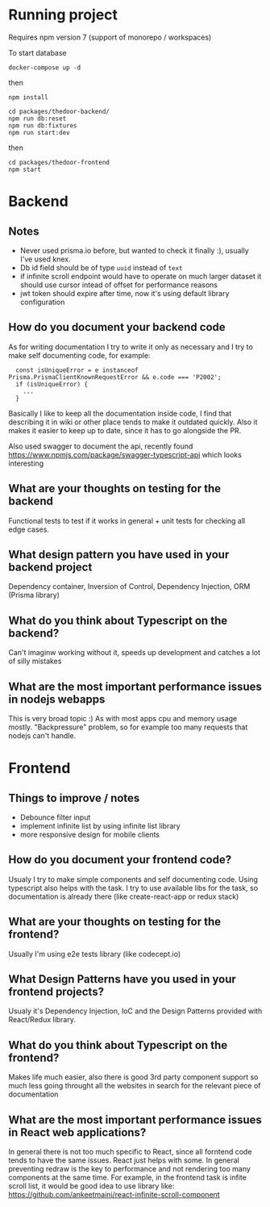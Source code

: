 Running project
===============
Requires npm version 7 (support of monorepo / workspaces)

To start database
```
docker-compose up -d
```
then
```
npm install
```

```
cd packages/thedoor-backend/
npm run db:reset
npm run db:fixtures
npm run start:dev
```

then

```
cd packages/thedoor-frontend
npm start
```

Backend
=======

Notes
-------------------------
- Never used prisma.io before, but wanted to check it finally :), usually I've used knex.
- Db id field should be of type `uuid` instead of `text`
- if infinite scroll endpoint would have to operate on much larger dataset it should use cursor intead of offset
  for performance reasons
- jwt token should expire after time, now it's using default library configuration

How do you document your backend code
-------------------------------------

As for writing documentation I try to write it only as necessary and I try to make self documenting code, for example:
```
  const isUniqueError = e instanceof Prisma.PrismaClientKnownRequestError && e.code === 'P2002';
  if (isUniqueError) {
    ...
  }
```

Basically I like to keep all the documentation inside code, I find that describing it in wiki or other place tends
to make it outdated quickly. Also it makes it easier to keep up to date, since it has to go alongside the PR.

Also used swagger to document the api, recently found https://www.npmjs.com/package/swagger-typescript-api which looks
interesting

What are your thoughts on testing for the backend
-------------------------------------------------
Functional tests to test if it works in general + unit tests for checking all edge cases.


What design pattern you have used in your backend project
---------------------------------------------------------
Dependency container, Inversion of Control, Dependency Injection, ORM (Prisma library)

What do you think about Typescript on the backend?
--------------------------------------------------
Can't imaginw working without it, speeds up development and catches a lot of silly mistakes

What are the most important performance issues in nodejs webapps
----------------------------------------------------------------
This is very broad topic :)
As with most apps cpu and memory usage mostly.
"Backpressure" problem, so for example too many requests that nodejs can't handle.


Frontend
========

Things to improve / notes
-----------------
- Debounce filter input
- implement infinite list by using infinite list library
- more responsive design for mobile clients

How do you document your frontend code?
---------------------------------------
Usualy I try to make simple components and self documenting code. Using typescript also helps with the task.
I try to use available libs for the task, so documentation is already there (like create-react-app or redux stack)

What are your thoughts on testing for the frontend?
---------------------------------------------------
Usually I'm using e2e tests library (like codecept.io)

What Design Patterns have you used in your frontend projects?
-------------------------------------------------------------
Usualy it's Dependency Injection, IoC and the Design Patterns provided with React/Redux library.

What do you think about Typescript on the frontend?
---------------------------------------------------
Makes life much easier, also there is good 3rd party component support so much less going throught
all the websites in search for the relevant piece of documentation

What are the most important performance issues in React web applications?
-------------------------------------------------------------------------
In general there is not too much specific to React, since all forntend code tends to have the same issues.
React just helps with some. In general preventing redraw is the key to performance and not rendering too many
components at the same time. For example, in the frontend task is infite scroll list, it would be good idea to use
library like: https://github.com/ankeetmaini/react-infinite-scroll-component

